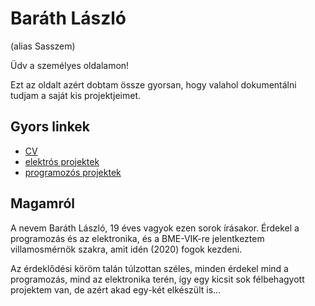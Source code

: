 # Baráth László

(alias Sasszem)

Üdv a személyes oldalamon!

Ezt az oldalt azért dobtam össze gyorsan, hogy valahol dokumentálni tudjam a saját kis projektjeimet.

## Gyors linkek

- [CV](CV.md)
- [elektrós projektek](elektro/elektro.md)
- [programozós projektek](prog.md)

## Magamról

A nevem Baráth László, 19 éves vagyok ezen sorok írásakor. Érdekel a programozás és az elektronika, és a BME-VIK-re jelentkeztem villamosmérnök szakra, amit idén (2020) fogok kezdeni.

Az érdeklődési köröm talán túlzottan széles, minden érdekel mind a programozás, mind az elektronika terén, így egy kicsit sok félbehagyott projektem van, de azért akad egy-két elkészült is...
